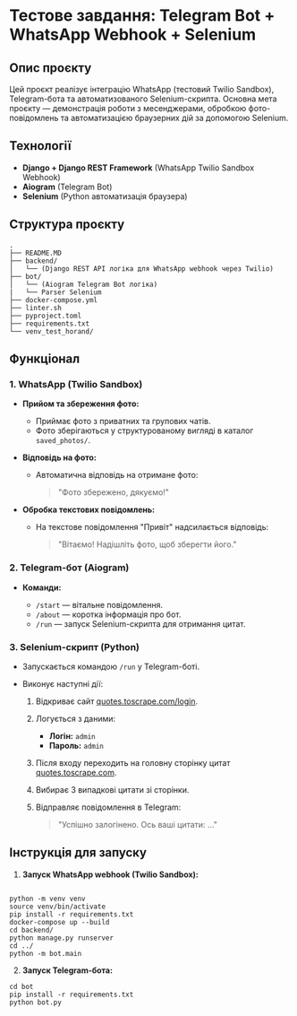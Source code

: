 # Тестове завдання: Telegram Bot + WhatsApp Webhook + Selenium

## Опис проєкту

Цей проєкт реалізує інтеграцію WhatsApp (тестовий Twilio Sandbox), Telegram-бота та автоматизованого Selenium-скрипта. Основна мета проєкту — демонстрація роботи з месенджерами, обробкою фото-повідомлень та автоматизацією браузерних дій за допомогою Selenium.

## Технології

* **Django + Django REST Framework** (WhatsApp Twilio Sandbox Webhook)
* **Aiogram** (Telegram Bot)
* **Selenium** (Python автоматизація браузера)

## Структура проєкту

```
.
├── README.MD
├── backend/
│   └── (Django REST API логіка для WhatsApp webhook через Twilio)
├── bot/
│   └── (Aiogram Telegram Bot логіка)
|   └── Parser Selenium
├── docker-compose.yml
├── linter.sh
├── pyproject.toml
├── requirements.txt
└── venv_test_horand/
```

## Функціонал

### 1. WhatsApp (Twilio Sandbox)

* **Прийом та збереження фото:**

  * Приймає фото з приватних та групових чатів.
  * Фото зберігаються у структурованому вигляді в каталог `saved_photos/`.
* **Відповідь на фото:**

  * Автоматична відповідь на отримане фото:

    > "Фото збережено, дякуємо!"
* **Обробка текстових повідомлень:**

  * На текстове повідомлення "Привіт" надсилається відповідь:

    > "Вітаємо! Надішліть фото, щоб зберегти його."

### 2. Telegram-бот (Aiogram)

* **Команди:**

  * `/start` — вітальне повідомлення.
  * `/about` — коротка інформація про бот.
  * `/run` — запуск Selenium-скрипта для отримання цитат.

### 3. Selenium-скрипт (Python)

* Запускається командою `/run` у Telegram-боті.
* Виконує наступні дії:

  1. Відкриває сайт [quotes.toscrape.com/login](https://quotes.toscrape.com/login).
  2. Логується з даними:

     * **Логін:** `admin`
     * **Пароль:** `admin`
  3. Після входу переходить на головну сторінку цитат [quotes.toscrape.com](https://quotes.toscrape.com/).
  4. Вибирає 3 випадкові цитати зі сторінки.
  5. Відправляє повідомлення в Telegram:

     > "Успішно залогінено. Ось ваші цитати: …"

## Інструкція для запуску

1. **Запуск WhatsApp webhook (Twilio Sandbox):**

```

python -m venv venv
source venv/bin/activate
pip install -r requirements.txt
docker-compose up --build
cd backend/
python manage.py runserver
cd ../
python -m bot.main
```

2. **Запуск Telegram-бота:**

```
cd bot
pip install -r requirements.txt
python bot.py
```




